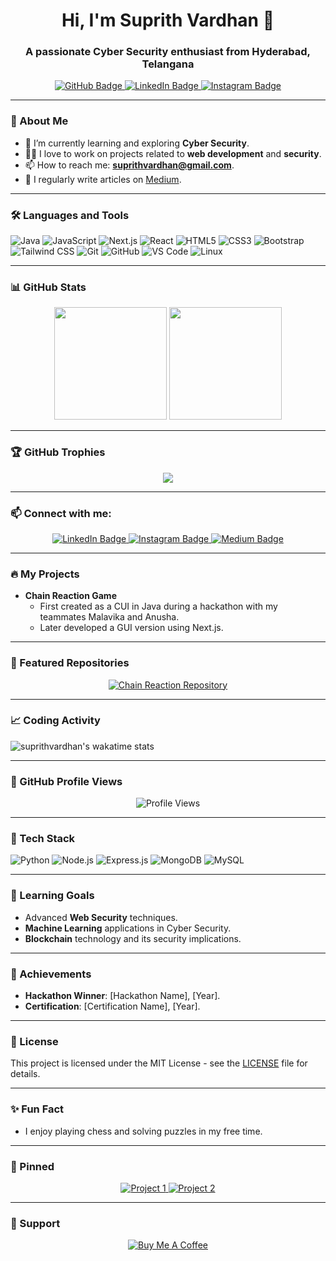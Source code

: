 <h1 align="center">Hi, I'm Suprith Vardhan 👋</h1>
<h3 align="center">A passionate Cyber Security enthusiast from Hyderabad, Telangana</h3>

<p align="center">
  <a href="https://github.com/suprithvardhan" target="_blank">
    <img src="https://img.shields.io/github/followers/suprithvardhan?label=Follow&style=social" alt="GitHub Badge">
  </a>
  <a href="https://www.linkedin.com/in/suprith-vardhan" target="_blank">
    <img src="https://img.shields.io/badge/LinkedIn-Connect-blue" alt="LinkedIn Badge">
  </a>
  <a href="https://www.instagram.com/suprith_vardhan" target="_blank">
    <img src="https://img.shields.io/badge/Instagram-Follow-E4405F?style=social&logo=instagram" alt="Instagram Badge">
  </a>
</p>

---

### 🚀 About Me

- 🌱 I’m currently learning and exploring **Cyber Security**.
- 👨‍💻 I love to work on projects related to **web development** and **security**.
- 📫 How to reach me: **suprithvardhan@gmail.com**.
- 📝 I regularly write articles on [Medium](https://medium.com/@suprithvardhan).

---

### 🛠️ Languages and Tools

![Java](https://img.shields.io/badge/Java-ED8B00?style=for-the-badge&logo=java&logoColor=white)
![JavaScript](https://img.shields.io/badge/JavaScript-0078D4?style=for-the-badge&logo=javascript&logoColor=white)
![Next.js](https://img.shields.io/badge/Next.js-000000?style=for-the-badge&logo=next.js&logoColor=white)
![React](https://img.shields.io/badge/React-20232A?style=for-the-badge&logo=react&logoColor=61DAFB)
![HTML5](https://img.shields.io/badge/HTML5-E34F26?style=for-the-badge&logo=html5&logoColor=white)
![CSS3](https://img.shields.io/badge/CSS3-1572B6?style=for-the-badge&logo=css3&logoColor=white)
![Bootstrap](https://img.shields.io/badge/Bootstrap-563D7C?style=for-the-badge&logo=bootstrap&logoColor=white)
![Tailwind CSS](https://img.shields.io/badge/Tailwind_CSS-38B2AC?style=for-the-badge&logo=tailwind-css&logoColor=white)
![Git](https://img.shields.io/badge/Git-F05032?style=for-the-badge&logo=git&logoColor=white)
![GitHub](https://img.shields.io/badge/GitHub-181717?style=for-the-badge&logo=github&logoColor=white)
![VS Code](https://img.shields.io/badge/VS%20Code-007ACC?style=for-the-badge&logo=visual-studio-code&logoColor=white)
![Linux](https://img.shields.io/badge/Linux-FCC624?style=for-the-badge&logo=linux&logoColor=black)

---

### 📊 GitHub Stats

<div align="center">
  <img height="180em" src="https://github-readme-stats.vercel.app/api?username=suprithvardhan&show_icons=true&theme=radical&include_all_commits=true&count_private=true"/>
  <img height="180em" src="https://github-readme-stats.vercel.app/api/top-langs/?username=suprithvardhan&layout=compact&langs_count=8&theme=radical"/>
</div>

---

### 🏆 GitHub Trophies

<div align="center">
  <img src="https://github-profile-trophy.vercel.app/?username=suprithvardhan&theme=radical&no-frame=true&margin-w=15"/>
</div>

---

### 📫 Connect with me:

<p align="center">
  <a href="https://www.linkedin.com/in/suprith-vardhan" target="_blank">
    <img src="https://img.shields.io/badge/LinkedIn-Connect-blue?style=for-the-badge&logo=linkedin" alt="LinkedIn Badge">
  </a>
  <a href="https://www.instagram.com/suprith_vardhan" target="_blank">
    <img src="https://img.shields.io/badge/Instagram-Follow-E4405F?style=for-the-badge&logo=instagram" alt="Instagram Badge">
  </a>
  <a href="https://medium.com/@suprithvardhan" target="_blank">
    <img src="https://img.shields.io/badge/Medium-Follow-000000?style=for-the-badge&logo=medium" alt="Medium Badge">
  </a>
</p>

---

### 🔥 My Projects

- **Chain Reaction Game**
  - First created as a CUI in Java during a hackathon with my teammates Malavika and Anusha.
  - Later developed a GUI version using Next.js.

---

### 🌟 Featured Repositories

<p align="center">
  <a href="https://github.com/suprithvardhan/chainreaction" target="_blank">
    <img src="https://github-readme-stats.vercel.app/api/pin/?username=suprithvardhan&repo=ChainReactiongame&theme=radical" alt="Chain Reaction Repository">
  </a>
</p>

---



### 📈 Coding Activity

![suprithvardhan's wakatime stats](https://github-readme-stats.vercel.app/api/wakatime?username=suprithvardhan&theme=radical)

---

### 🎨 GitHub Profile Views

<p align="center">
  <img src="https://komarev.com/ghpvc/?username=suprithvardhan&color=brightgreen" alt="Profile Views">
</p>

---

### 💼 Tech Stack

![Python](https://img.shields.io/badge/Python-FFD43B?style=for-the-badge&logo=python&logoColor=darkgreen)
![Node.js](https://img.shields.io/badge/Node.js-339933?style=for-the-badge&logo=nodedotjs&logoColor=white)
![Express.js](https://img.shields.io/badge/Express.js-000000?style=for-the-badge&logo=express&logoColor=white)
![MongoDB](https://img.shields.io/badge/MongoDB-4EA94B?style=for-the-badge&logo=mongodb&logoColor=white)
![MySQL](https://img.shields.io/badge/MySQL-4479A1?style=for-the-badge&logo=mysql&logoColor=white)

---

### 🧠 Learning Goals

- Advanced **Web Security** techniques.
- **Machine Learning** applications in Cyber Security.
- **Blockchain** technology and its security implications.

---

### 🏅 Achievements

- **Hackathon Winner**: [Hackathon Name], [Year].
- **Certification**: [Certification Name], [Year].

---

### 📝 License

This project is licensed under the MIT License - see the [LICENSE](LICENSE) file for details.

---

### ✨ Fun Fact

- I enjoy playing chess and solving puzzles in my free time.

---

### 📌 Pinned

<p align="center">
  <a href="https://github.com/suprithvardhan/project1" target="_blank">
    <img src="https://github-readme-stats.vercel.app/api/pin/?username=suprithvardhan&repo=ChainReactiongame&theme=radical" alt="Project 1">
  </a>
  <a href="https://github.com/suprithvardhan/project2" target="_blank">
    <img src="https://github-readme-stats.vercel.app/api/pin/?username=suprithvardhan&repo=cricket-scorecard&theme=radical" alt="Project 2">
  </a>
</p>

---

### 🤝 Support

<p align="center">
  <a href="https://www.buymeacoffee.com/suprithvardhan" target="_blank">
    <img src="https://img.shields.io/badge/Buy%20Me%20a%20Coffee-Support-orange?style=for-the-badge&logo=buy-me-a-coffee" alt="Buy Me A Coffee">
  </a>
</p>
